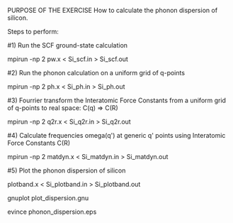 PURPOSE OF THE EXERCISE 
How to calculate the phonon dispersion of silicon.

Steps to perform:

#1) Run the SCF ground-state calculation

mpirun -np 2 pw.x < Si_scf.in > Si_scf.out

#2) Run the phonon calculation on a uniform grid of q-points

mpirun -np 2 ph.x < Si_ph.in > Si_ph.out

#3) Fourrier transform the Interatomic Force Constants from a uniform grid of q-points to real space: C(q) => C(R)

mpirun -np 2 q2r.x < Si_q2r.in > Si_q2r.out

#4) Calculate frequencies omega(q') at generic q' points using Interatomic Force Constants C(R)

mpirun -np 2 matdyn.x < Si_matdyn.in > Si_matdyn.out

#5) Plot the phonon dispersion of silicon 

plotband.x < Si_plotband.in > Si_plotband.out

gnuplot plot_dispersion.gnu

evince phonon_dispersion.eps 
